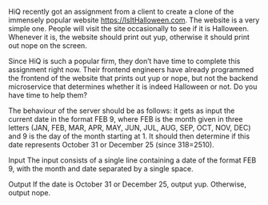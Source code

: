 HiQ recently got an assignment from a client to create a clone of the immensely popular website https://IsItHalloween.com. The website is a very simple one. People will visit the site occasionally to see if it is Halloween. Whenever it is, the website should print out yup, otherwise it should print out nope on the screen.

Since HiQ is such a popular firm, they don’t have time to complete this assignment right now. Their frontend engineers have already programmed the frontend of the website that prints out yup or nope, but not the backend microservice that determines whether it is indeed Halloween or not. Do you have time to help them?

The behaviour of the server should be as follows: it gets as input the current date in the format FEB 9, where FEB is the month given in three letters (JAN, FEB, MAR, APR, MAY, JUN, JUL, AUG, SEP, OCT, NOV, DEC) and 9 is the day of the month starting at 1. It should then determine if this date represents October 31 or December 25 (since 318=2510).

Input
The input consists of a single line containing a date of the format FEB 9, with the month and date separated by a single space.

Output
If the date is October 31 or December 25, output yup. Otherwise, output nope.